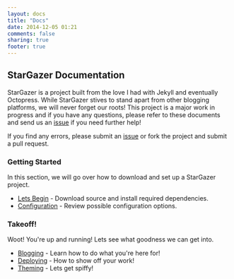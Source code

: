 ```yaml
---
layout: docs
title: "Docs"
date: 2014-12-05 01:21
comments: false
sharing: true
footer: true
---
```


## StarGazer Documentation

StarGazer is a project built from the love I had with Jekyll and eventually Octopress. While StarGazer stives to stand apart from other blogging platforms, we will never forget our roots! This project is a major work in progress and if you have any questions, please refer to these documents and send us an [issue] if you need further help!


If you find any errors, please submit an [issue] or fork the project and submit a pull request.


### Getting Started

In this section, we will go over how to download and set up a StarGazer project.

  * [Lets Begin] - Download source and install required dependencies.
  * [Configuration] - Review possible configuration options.
  
### Takeoff!

Woot! You're up and running! Lets see what goodness we can get into.

  * [Blogging] - Learn how to do what you're here for!
  * [Deploying] - How to show off your work!
  * [Theming] - Lets get spiffy!

[issue]:http://github.com/pdaily/stargazer/issues
[lets begin]:/docs/lets-begin/index.html
[configuration]:/docs/config/index.html
[blogging]:/docs/blogging/index.html
[deploying]:/docs/deploy/index.html
[theming]:/docs/theming/index.html